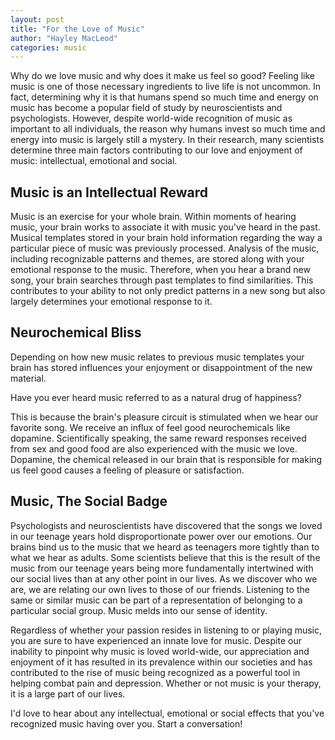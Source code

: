 ```yaml
---
layout: post
title: "For the Love of Music"
author: "Hayley MacLeod"
categories: music
---
```


Why do we love music and why does it make us feel so good? Feeling like music is one of those necessary ingredients to live life is not uncommon. In fact, determining why it is that humans spend so much time and energy on music has become a popular field of study by neuroscientists and psychologists. However, despite world-wide recognition of music as important to all individuals, the reason why humans invest so much time and energy into music is largely still a mystery. In their research, many scientists determine three main factors contributing to our love and enjoyment of music: intellectual, emotional and social.

## Music is an Intellectual Reward

Music is an exercise for your whole brain. Within moments of hearing music, your brain works to associate it with music you've heard in the past. Musical templates stored in your brain hold information regarding the way a particular piece of music was previously processed. Analysis of the music, including recognizable patterns and themes, are stored along with your emotional response to the music. Therefore, when you hear a brand new song, your brain searches through past templates to find similarities. This contributes to your ability to not only predict patterns in a new song but also largely determines your emotional response to it.

## Neurochemical Bliss

Depending on how new music relates to previous music templates your brain has stored influences your enjoyment or disappointment of the new material.

Have you ever heard music referred to as a natural drug of happiness?

This is because the brain's pleasure circuit is stimulated when we hear our favorite song. We receive an influx of feel good neurochemicals like dopamine. Scientifically speaking, the same reward responses received from sex and good food are also experienced with the music we love. Dopamine, the chemical released in our brain that is responsible for making us feel good causes a feeling of pleasure or satisfaction.

## Music, The Social Badge

Psychologists and neuroscientists have discovered that the songs we loved in our teenage years hold disproportionate  power over our emotions. Our brains bind us to the music that we heard as teenagers more tightly than to what we hear as adults. Some scientists believe that this is the result of the music from our teenage years being more fundamentally intertwined with our social lives than at any other point in our lives. As we discover who we are, we are relating our own lives to those of our friends. Listening to the same or similar music can be part of a representation of belonging to a particular social group. Music melds into our sense of identity.

Regardless of whether your passion resides in listening to or playing music, you are sure to have experienced an innate love for music. Despite our inability to pinpoint why music is loved world-wide, our appreciation and enjoyment of it has resulted in its prevalence within our societies and has contributed to the rise of music being recognized as a powerful tool in helping combat pain and depression. Whether or not music is your therapy, it is a large part of our lives.

I'd love to hear about any intellectual, emotional or social effects that you've recognized music having over you. Start a conversation!
